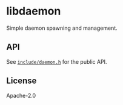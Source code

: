 # libdaemon

Simple daemon spawning and management.

## API

See [`include/daemon.h`](include/daemon.h) for the public API.

## License

Apache-2.0

